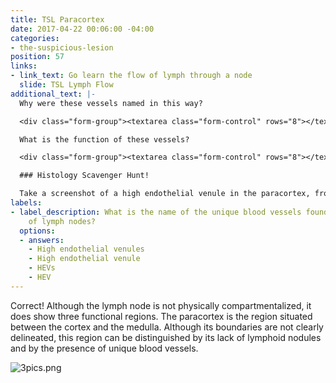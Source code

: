 ```yaml
---
title: TSL Paracortex
date: 2017-04-22 00:06:00 -04:00
categories:
- the-suspicious-lesion
position: 57
links:
- link_text: Go learn the flow of lymph through a node
  slide: TSL Lymph Flow
additional_text: |-
  Why were these vessels named in this way?

  <div class="form-group"><textarea class="form-control" rows="8"></textarea></div>

  What is the function of these vessels?

  <div class="form-group"><textarea class="form-control" rows="8"></textarea></div>

  ### Histology Scavenger Hunt!

  Take a screenshot of a high endothelial venule in the paracortex, from [Slide 42: Lymph Node, H&E](https://medsci.indiana.edu/junqueira/virtual/msci_42_5.html).
labels:
- label_description: What is the name of the unique blood vessels found in the paracortex
    of lymph nodes?
  options:
  - answers:
    - High endothelial venules
    - High endothelial venule
    - HEVs
    - HEV
---
```


Correct! Although the lymph node is not physically compartmentalized, it does show three functional regions. The paracortex is the region situated between the cortex and the medulla. Although its boundaries are not clearly delineated, this region can be distinguished by its lack of lymphoid nodules and by the presence of unique blood vessels.

![3pics.png](/uploads/3pics.png)